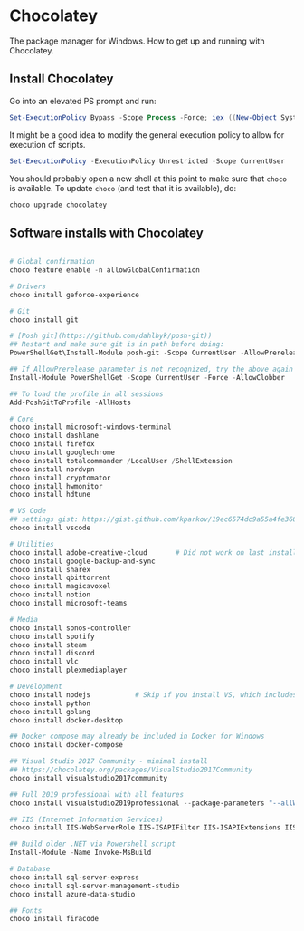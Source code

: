 # Chocolatey

The package manager for Windows. How to get up and running with Chocolatey.

## Install Chocolatey

Go into an elevated PS prompt and run:

```powershell
Set-ExecutionPolicy Bypass -Scope Process -Force; iex ((New-Object System.Net.WebClient).DownloadString('https://chocolatey.org/install.ps1'))
```

It might be a good idea to modify the general execution policy to allow for execution of scripts.

```powershell
Set-ExecutionPolicy -ExecutionPolicy Unrestricted -Scope CurrentUser
```

You should probably open a new shell at this point to make sure that `choco` is available. To update `choco` (and test that it is available), do:

```powershell
choco upgrade chocolatey
```

## Software installs with Chocolatey
```powershell

# Global confirmation
choco feature enable -n allowGlobalConfirmation

# Drivers
choco install geforce-experience

# Git
choco install git

# [Posh git](https://github.com/dahlbyk/posh-git))
## Restart and make sure git is in path before doing:
PowerShellGet\Install-Module posh-git -Scope CurrentUser -AllowPrerelease -Force

## If AllowPrerelease parameter is not recognized, try the above again after doing:
Install-Module PowerShellGet -Scope CurrentUser -Force -AllowClobber

## To load the profile in all sessions
Add-PoshGitToProfile -AllHosts

# Core
choco install microsoft-windows-terminal
choco install dashlane
choco install firefox
choco install googlechrome
choco install totalcommander /LocalUser /ShellExtension
choco install nordvpn
choco install cryptomator
choco install hwmonitor
choco install hdtune

# VS Code
## settings gist: https://gist.github.com/kparkov/19ec6574dc9a55a4fe3607a58b6cf398
choco install vscode

# Utilities
choco install adobe-creative-cloud       # Did not work on last install (2019-10-27)
choco install google-backup-and-sync
choco install sharex
choco install qbittorrent
choco install magicavoxel
choco install notion
choco install microsoft-teams

# Media
choco install sonos-controller
choco install spotify
choco install steam
choco install discord
choco install vlc
choco install plexmediaplayer

# Development
choco install nodejs           # Skip if you install VS, which includes this
choco install python
choco install golang
choco install docker-desktop

## Docker compose may already be included in Docker for Windows
choco install docker-compose

## Visual Studio 2017 Community - minimal install
## https://chocolatey.org/packages/VisualStudio2017Community
choco install visualstudio2017community

## Full 2019 professional with all features
choco install visualstudio2019professional --package-parameters "--allWorkloads --includeRecommended --includeOptional --passive"

## IIS (Internet Information Services)
choco install IIS-WebServerRole IIS-ISAPIFilter IIS-ISAPIExtensions IIS-NetFxExtensibility IIS-ASPNET --source WindowsFeatures

## Build older .NET via Powershell script
Install-Module -Name Invoke-MsBuild

# Database
choco install sql-server-express
choco install sql-server-management-studio
choco install azure-data-studio

## Fonts
choco install firacode
```
